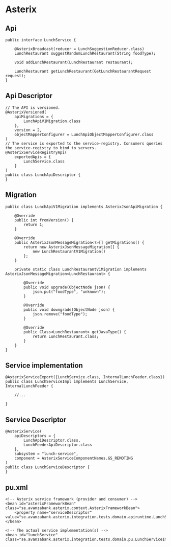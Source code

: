 # Asterix


## Api 

	public interface LunchService {
		
		@AsterixBroadcast(reducer = LunchSuggestionReducer.class)
		LunchRestaurant suggestRandomLunchRestaurant(String foodType);
		
		void addLunchRestaurant(LunchRestaurant restaurant);
		
		LunchRestaurant getLunchRestaurant(GetLunchRestaurantRequest request); 
	}


## Api Descriptor

	// The API is versioned.
	@AsterixVersioned(
		apiMigrations = {
			LunchApiV1Migration.class
		},	
		version = 2,
		objectMapperConfigurer = LunchApiObjectMapperConfigurer.class
	)
	// The service is exported to the service-registry. Consumers queries the service-registry to bind to servers.
	@AsterixServiceRegistryApi(
		exportedApis = {
			LunchService.class
		}
	)
	public class LunchApiDescriptor {
	}

## Migration

	public class LunchApiV1Migration implements AsterixJsonApiMigration {
	
		@Override
		public int fromVersion() {
			return 1;
		}
		
		@Override
		public AsterixJsonMessageMigration<?>[] getMigrations() {
			return new AsterixJsonMessageMigration[] {
				new LunchRestaurantV1Migration()
			};
		}
		
		private static class LunchRestaurantV1Migration implements AsterixJsonMessageMigration<LunchRestaurant> {
	
			@Override
			public void upgrade(ObjectNode json) {
				json.put("foodType", "unknown");
			}
			
			@Override
			public void downgrade(ObjectNode json) {
				json.remove("foodType");
			}
	
			@Override
			public Class<LunchRestaurant> getJavaType() {
				return LunchRestaurant.class;
			}
		}
	}


## Service implementation

	@AsterixServiceExport({LunchService.class, InternalLunchFeeder.class})
	public class LunchServiceImpl implements LunchService, InternalLunchFeeder {
	
		//...
	
	}
	

## Service Descriptor

	@AsterixService(
		apiDescriptors = {
			LunchApiDescriptor.class,
			LunchFeederApiDescriptor.class
		},
		subsystem = "lunch-service",
		component = AsterixServiceComponentNames.GS_REMOTING
	)
	public class LunchServiceDescriptor {
	}

## pu.xml

    <!-- Asterix service framework (provider and consumer) -->
	<bean id="asterixFrameworkBean" class="se.avanzabank.asterix.context.AsterixFrameworkBean">
		<property name="serviceDescriptor" value="se.avanzabank.asterix.integration.tests.domain.apiruntime.LunchServiceDescriptor"/>
	</bean>
	
	<!-- The actual service implementation(s) -->
    <bean id="lunchService" class="se.avanzabank.asterix.integration.tests.domain.pu.LunchServiceImpl"/>